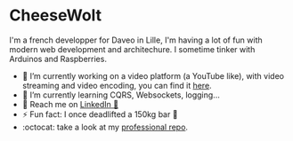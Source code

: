 # CheeseWolt

I'm a french developper for Daveo in Lille, I'm having a lot of fun with modern web development and architechure. I sometime tinker with Arduinos and Raspberries.

- 🔭 I’m currently working on a video platform (a YouTube like), with video streaming and video encoding, you can find it [here](https://github.com/CheeseWolt/DailyTube-Plateforme).
- 🌱 I’m currently learning CQRS, Websockets, logging...
- 💌 Reach me on [LinkedIn 🔗](https://www.linkedin.com/in/benoit-routier/)
- ⚡ Fun fact: I once deadlifted a 150kg bar 💪
- :octocat: take a look at my [professional repo](https://github.com/benoitsemifir).
